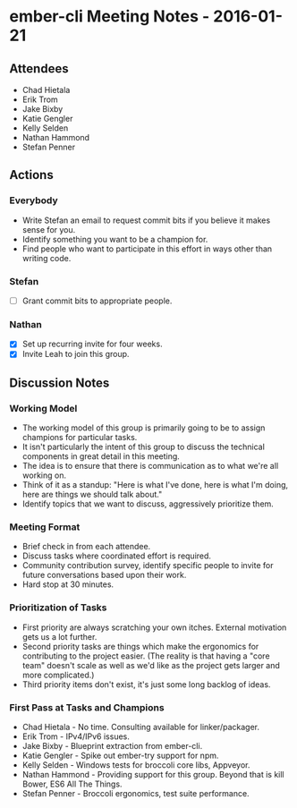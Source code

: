 # ember-cli Meeting Notes - 2016-01-21

## Attendees

- Chad Hietala
- Erik Trom
- Jake Bixby
- Katie Gengler
- Kelly Selden
- Nathan Hammond
- Stefan Penner

## Actions

### Everybody

- Write Stefan an email to request commit bits if you believe it makes sense for you.
- Identify something you want to be a champion for.
- Find people who want to participate in this effort in ways other than writing code.

### Stefan

- [ ] Grant commit bits to appropriate people.

### Nathan

- [x] Set up recurring invite for four weeks.
- [x] Invite Leah to join this group.

## Discussion Notes

### Working Model

- The working model of this group is primarily going to be to assign champions for particular tasks.
- It isn't particularly the intent of this group to discuss the technical components in great detail in this meeting.
- The idea is to ensure that there is communication as to what we're all working on.
- Think of it as a standup: "Here is what I've done, here is what I'm doing, here are things we should talk about."
- Identify topics that we want to discuss, aggressively prioritize them.

### Meeting Format

- Brief check in from each attendee.
- Discuss tasks where coordinated effort is required.
- Community contribution survey, identify specific people to invite for future conversations based upon their work.
- Hard stop at 30 minutes.

### Prioritization of Tasks

- First priority are always scratching your own itches. External motivation gets us a lot further.
- Second priority tasks are things which make the ergonomics for contributing to the project easier. (The reality is that having a "core team" doesn't scale as well as we'd like as the project gets larger and more complicated.)
- Third priority items don't exist, it's just some long backlog of ideas.

### First Pass at Tasks and Champions

- Chad Hietala - No time. Consulting available for linker/packager.
- Erik Trom - IPv4/IPv6 issues.
- Jake Bixby - Blueprint extraction from ember-cli.
- Katie Gengler - Spike out ember-try support for npm.
- Kelly Selden - Windows tests for broccoli core libs, Appveyor.
- Nathan Hammond - Providing support for this group. Beyond that is kill Bower, ES6 All The Things.
- Stefan Penner - Broccoli ergonomics, test suite performance.
